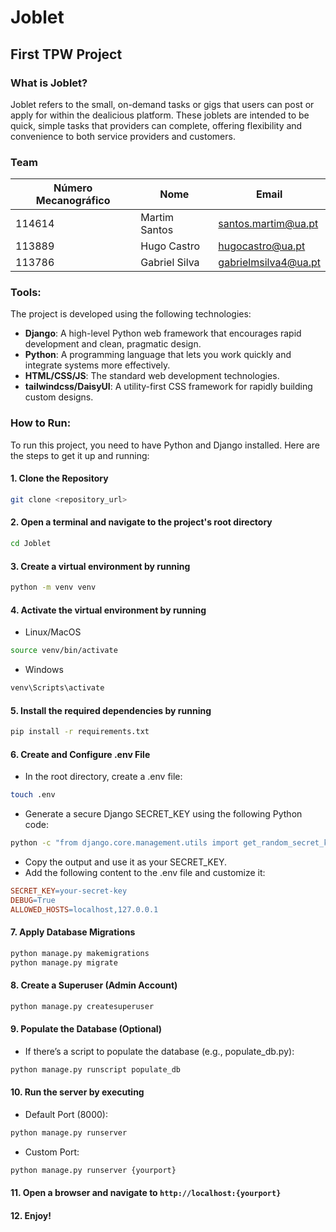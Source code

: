 # Joblet
## First TPW Project

### What is Joblet?
Joblet refers to the small, on-demand tasks or gigs that users can post or apply for within the dealicious platform. These joblets are intended to be quick, simple tasks that providers can complete, offering flexibility and convenience to both service providers and customers.

### Team
| Número Mecanográfico | Nome          | Email                  |
|----------------------|---------------|------------------------|
| 114614               | Martim Santos | santos.martim@ua.pt    |
| 113889               | Hugo Castro   | hugocastro@ua.pt       |
| 113786               | Gabriel Silva | gabrielmsilva4@ua.pt   |

### Tools:
The project is developed using the following technologies:
- **Django**: A high-level Python web framework that encourages rapid development and clean, pragmatic design.
- **Python**: A programming language that lets you work quickly and integrate systems more effectively.
- **HTML/CSS/JS**: The standard web development technologies.
- **tailwindcss/DaisyUI**: A utility-first CSS framework for rapidly building custom designs.

### How to Run:
To run this project, you need to have Python and Django installed. Here are the steps to get it up and running:

#### 1. Clone the Repository
```bash
git clone <repository_url>
```

#### 2. Open a terminal and navigate to the project's root directory
```bash
cd Joblet
```
   
#### 3. Create a virtual environment by running
```bash
python -m venv venv
```

#### 4. Activate the virtual environment by running
- Linux/MacOS
```bash
source venv/bin/activate
```
- Windows
```powershell
venv\Scripts\activate
```

#### 5. Install the required dependencies by running
```bash
pip install -r requirements.txt
```

#### 6. Create and Configure .env File
- In the root directory, create a .env file:
```bash
touch .env
```
- Generate a secure Django SECRET_KEY using the following Python code:
```bash
python -c "from django.core.management.utils import get_random_secret_key; print(get_random_secret_key())"
```
- Copy the output and use it as your SECRET_KEY.
- Add the following content to the .env file and customize it:
```makefile
SECRET_KEY=your-secret-key
DEBUG=True
ALLOWED_HOSTS=localhost,127.0.0.1
```

#### 7. Apply Database Migrations
```bash
python manage.py makemigrations
python manage.py migrate
```

#### 8. Create a Superuser (Admin Account)
```bash
python manage.py createsuperuser
```

#### 9. Populate the Database (Optional)
- If there’s a script to populate the database (e.g., populate_db.py):
```bash
python manage.py runscript populate_db
```

#### 10. Run the server by executing
- Default Port (8000):
```bash
python manage.py runserver
```
- Custom Port:
```bash
python manage.py runserver {yourport}
```

#### 11. Open a browser and navigate to `http://localhost:{yourport}`
#### 12. Enjoy!
